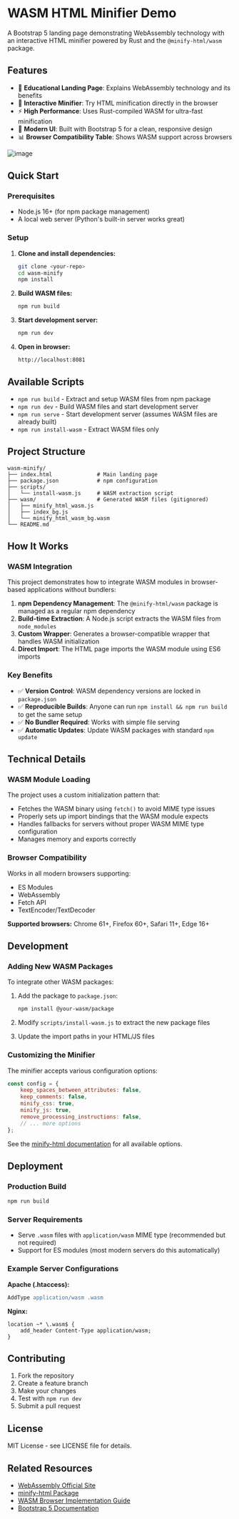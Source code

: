 # WASM HTML Minifier Demo

A Bootstrap 5 landing page demonstrating WebAssembly technology with an interactive HTML minifier powered by Rust and the `@minify-html/wasm` package.

## Features

- 📖 **Educational Landing Page**: Explains WebAssembly technology and its benefits
- 🔧 **Interactive Minifier**: Try HTML minification directly in the browser
- ⚡ **High Performance**: Uses Rust-compiled WASM for ultra-fast minification
- 🎨 **Modern UI**: Built with Bootstrap 5 for a clean, responsive design
- 📊 **Browser Compatibility Table**: Shows WASM support across browsers

![image](https://github.com/user-attachments/assets/3fc3fd30-bd18-4b79-b9e4-2d665196e829)
  


## Quick Start

### Prerequisites

- Node.js 16+ (for npm package management)
- A local web server (Python's built-in server works great)

### Setup

1. **Clone and install dependencies:**
   ```bash
   git clone <your-repo>
   cd wasm-minify
   npm install
   ```

2. **Build WASM files:**
   ```bash
   npm run build
   ```

3. **Start development server:**
   ```bash
   npm run dev
   ```

4. **Open in browser:**
   ```
   http://localhost:8081
   ```

## Available Scripts

- `npm run build` - Extract and setup WASM files from npm package
- `npm run dev` - Build WASM files and start development server
- `npm run serve` - Start development server (assumes WASM files are already built)
- `npm run install-wasm` - Extract WASM files only

## Project Structure

```
wasm-minify/
├── index.html              # Main landing page
├── package.json            # npm configuration
├── scripts/
│   └── install-wasm.js     # WASM extraction script
├── wasm/                   # Generated WASM files (gitignored)
│   ├── minify_html_wasm.js
│   ├── index_bg.js
│   └── minify_html_wasm_bg.wasm
└── README.md
```

## How It Works

### WASM Integration

This project demonstrates how to integrate WASM modules in browser-based applications without bundlers:

1. **npm Dependency Management**: The `@minify-html/wasm` package is managed as a regular npm dependency
2. **Build-time Extraction**: A Node.js script extracts the WASM files from `node_modules`
3. **Custom Wrapper**: Generates a browser-compatible wrapper that handles WASM initialization
4. **Direct Import**: The HTML page imports the WASM module using ES6 imports

### Key Benefits

- ✅ **Version Control**: WASM dependency versions are locked in `package.json`
- ✅ **Reproducible Builds**: Anyone can run `npm install && npm run build` to get the same setup
- ✅ **No Bundler Required**: Works with simple file serving
- ✅ **Automatic Updates**: Update WASM packages with standard `npm update`

## Technical Details

### WASM Module Loading

The project uses a custom initialization pattern that:
- Fetches the WASM binary using `fetch()` to avoid MIME type issues
- Properly sets up import bindings that the WASM module expects
- Handles fallbacks for servers without proper WASM MIME type configuration
- Manages memory and exports correctly

### Browser Compatibility

Works in all modern browsers supporting:
- ES Modules
- WebAssembly
- Fetch API
- TextEncoder/TextDecoder

**Supported browsers:** Chrome 61+, Firefox 60+, Safari 11+, Edge 16+

## Development

### Adding New WASM Packages

To integrate other WASM packages:

1. Add the package to `package.json`:
   ```bash
   npm install @your-wasm/package
   ```

2. Modify `scripts/install-wasm.js` to extract the new package files

3. Update the import paths in your HTML/JS files

### Customizing the Minifier

The minifier accepts various configuration options:

```javascript
const config = {
    keep_spaces_between_attributes: false,
    keep_comments: false,
    minify_css: true,
    minify_js: true,
    remove_processing_instructions: false,
    // ... more options
};
```

See the [minify-html documentation](https://github.com/wilsonzlin/minify-html) for all available options.

## Deployment

### Production Build

```bash
npm run build
```

### Server Requirements

- Serve `.wasm` files with `application/wasm` MIME type (recommended but not required)
- Support for ES modules (most modern servers do this automatically)

### Example Server Configurations

**Apache (.htaccess):**
```apache
AddType application/wasm .wasm
```

**Nginx:**
```nginx
location ~* \.wasm$ {
    add_header Content-Type application/wasm;
}
```

## Contributing

1. Fork the repository
2. Create a feature branch
3. Make your changes
4. Test with `npm run dev`
5. Submit a pull request

## License

MIT License - see LICENSE file for details.

## Related Resources

- [WebAssembly Official Site](https://webassembly.org/)
- [minify-html Package](https://github.com/wilsonzlin/minify-html)
- [WASM Browser Implementation Guide](./MINIFY-WASM-BROWSER-IMPLEMENTATION.md)
- [Bootstrap 5 Documentation](https://getbootstrap.com/docs/5.3/) 
